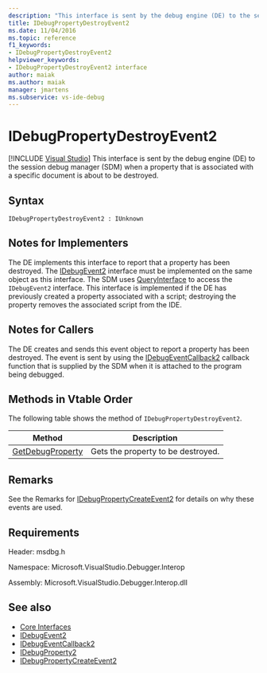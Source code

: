 ```yaml
---
description: "This interface is sent by the debug engine (DE) to the session debug manager (SDM) when a property that is associated with a specific document is about to be destroyed."
title: IDebugPropertyDestroyEvent2
ms.date: 11/04/2016
ms.topic: reference
f1_keywords:
- IDebugPropertyDestroyEvent2
helpviewer_keywords:
- IDebugPropertyDestroyEvent2 interface
author: maiak
ms.author: maiak
manager: jmartens
ms.subservice: vs-ide-debug
---
```

# IDebugPropertyDestroyEvent2

 [!INCLUDE [Visual Studio](~/includes/applies-to-version/vs-windows-only.md)]
This interface is sent by the debug engine (DE) to the session debug manager (SDM) when a property that is associated with a specific document is about to be destroyed.

## Syntax

```
IDebugPropertyDestroyEvent2 : IUnknown
```

## Notes for Implementers
 The DE implements this interface to report that a property has been destroyed. The [IDebugEvent2](../../../extensibility/debugger/reference/idebugevent2.md) interface must be implemented on the same object as this interface. The SDM uses [QueryInterface](/cpp/atl/queryinterface) to access the `IDebugEvent2` interface. This interface is implemented if the DE has previously created a property associated with a script; destroying the property removes the associated script from the IDE.

## Notes for Callers
 The DE creates and sends this event object to report a property has been destroyed. The event is sent by using the [IDebugEventCallback2](../../../extensibility/debugger/reference/idebugeventcallback2.md) callback function that is supplied by the SDM when it is attached to the program being debugged.

## Methods in Vtable Order
 The following table shows the method of `IDebugPropertyDestroyEvent2`.

|Method|Description|
|------------|-----------------|
|[GetDebugProperty](../../../extensibility/debugger/reference/idebugpropertydestroyevent2-getdebugproperty.md)|Gets the property to be destroyed.|

## Remarks
 See the Remarks for [IDebugPropertyCreateEvent2](../../../extensibility/debugger/reference/idebugpropertycreateevent2.md) for details on why these events are used.

## Requirements
 Header: msdbg.h

 Namespace: Microsoft.VisualStudio.Debugger.Interop

 Assembly: Microsoft.VisualStudio.Debugger.Interop.dll

## See also
- [Core Interfaces](../../../extensibility/debugger/reference/core-interfaces.md)
- [IDebugEvent2](../../../extensibility/debugger/reference/idebugevent2.md)
- [IDebugEventCallback2](../../../extensibility/debugger/reference/idebugeventcallback2.md)
- [IDebugProperty2](../../../extensibility/debugger/reference/idebugproperty2.md)
- [IDebugPropertyCreateEvent2](../../../extensibility/debugger/reference/idebugpropertycreateevent2.md)
